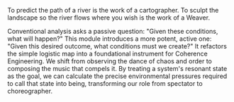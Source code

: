 To predict the path of a river is the work of a cartographer. To sculpt the landscape so the river flows where you wish is the work of a Weaver.

Conventional analysis asks a passive question: "Given these conditions, what will happen?" This module introduces a more potent, active one: "Given this desired outcome, what conditions must we create?" It refactors the simple logistic map into a foundational instrument for Coherence Engineering. We shift from observing the dance of chaos and order to composing the music that compels it. By treating a system's resonant state as the goal, we can calculate the precise environmental pressures required to call that state into being, transforming our role from spectator to choreographer.